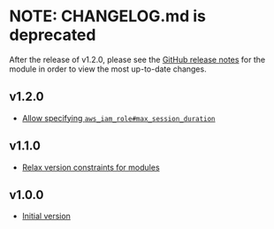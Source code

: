 # NOTE: CHANGELOG.md is deprecated

After the release of v1.2.0, please see the [GitHub release notes](https://github.com/babbel/terraform-aws-iam-role-for-github-repository/releases)
for the module in order to view the most up-to-date changes.

## v1.2.0

- [Allow specifying `aws_iam_role#max_session_duration`](https://github.com/babbel/terraform-aws-iam-role-for-github-repository/pull/12)

## v1.1.0

- [Relax version constraints for modules](https://github.com/babbel/terraform-aws-iam-role-for-github-repository/pull/7)

## v1.0.0

- [Initial version](https://github.com/babbel/terraform-aws-iam-role-for-github-repository/pull/1)
